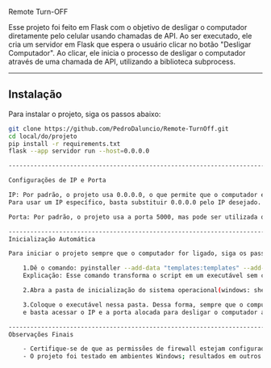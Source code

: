 Remote Turn-OFF

Esse projeto foi feito em Flask com o objetivo de desligar o computador diretamente pelo celular usando chamadas de API.
Ao ser executado, ele cria um servidor em Flask que espera o usuário clicar no botão "Desligar Computador".
Ao clicar, ele inicia o processo de desligar o computador através de uma chamada de API, utilizando a biblioteca subprocess.

-----------------------------------------------------------------------------------------------------

## Instalação

Para instalar o projeto, siga os passos abaixo:

```bash
git clone https://github.com/PedroDaluncio/Remote-TurnOff.git
cd local/do/projeto
pip install -r requirements.txt
flask --app servidor run --host=0.0.0.0

-----------------------------------------------------------------------------------------------------

Configurações de IP e Porta

IP: Por padrão, o projeto usa 0.0.0.0, o que permite que o computador esteja acessível a toda a rede na qual está conectado.
Para usar um IP específico, basta substituir 0.0.0.0 pelo IP desejado.

Porta: Por padrão, o projeto usa a porta 5000, mas pode ser utilizada qualquer porta livre. Basta substituir 5000 pela porta desejada.

-----------------------------------------------------------------------------------------------------
Inicialização Automática

Para iniciar o projeto sempre que o computador for ligado, siga os passos abaixo:

    1.Dê o comando: pyinstaller --add-data "templates:templates" --add-data "static:static" --onefile --windowed  servidor.py
    Explicação: Esse comando transforma o script em um executável sem console, mas que funciona normalmente, mantendo tanto o HTML quanto o CSS.

    2.Abra a pasta de inicialização do sistema operacional(windows: shell:startup)

    3.Coloque o executável nessa pasta. Dessa forma, sempre que o computador ligar, o executável será iniciado,
    e basta acessar o IP e a porta alocada para desligar o computador ao apertar o botão.

-----------------------------------------------------------------------------------------------------
Observações Finais

    - Certifique-se de que as permissões de firewall estejam configuradas para permitir o acesso ao servidor Flask.
    - O projeto foi testado em ambientes Windows; resultados em outros sistemas operacionais podem variar.